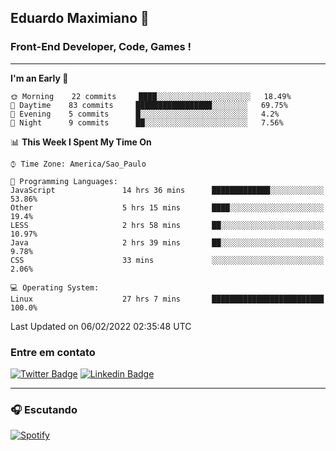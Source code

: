 ## Eduardo Maximiano 👋

### Front-End Developer, Code, Games !

---

<!--START_SECTION:waka-->
**I'm an Early 🐤** 

```text
🌞 Morning    22 commits     ████░░░░░░░░░░░░░░░░░░░░░   18.49% 
🌆 Daytime    83 commits     █████████████████░░░░░░░░   69.75% 
🌃 Evening    5 commits      █░░░░░░░░░░░░░░░░░░░░░░░░   4.2% 
🌙 Night      9 commits      ██░░░░░░░░░░░░░░░░░░░░░░░   7.56%

```


📊 **This Week I Spent My Time On** 

```text
⌚︎ Time Zone: America/Sao_Paulo

💬 Programming Languages: 
JavaScript               14 hrs 36 mins      █████████████░░░░░░░░░░░░   53.86% 
Other                    5 hrs 15 mins       ████░░░░░░░░░░░░░░░░░░░░░   19.4% 
LESS                     2 hrs 58 mins       ██░░░░░░░░░░░░░░░░░░░░░░░   10.97% 
Java                     2 hrs 39 mins       ██░░░░░░░░░░░░░░░░░░░░░░░   9.78% 
CSS                      33 mins             ░░░░░░░░░░░░░░░░░░░░░░░░░   2.06%

💻 Operating System: 
Linux                    27 hrs 7 mins       █████████████████████████   100.0%

```


 Last Updated on 06/02/2022 02:35:48 UTC
<!--END_SECTION:waka-->

### Entre em contato

[![Twitter Badge](https://img.shields.io/badge/-@edmaxi-1ca0f1?style=flat-square&labelColor=1ca0f1&logo=twitter&logoColor=white&link=https://twitter.com/edmaxi)](https://twitter.com/edmaxi)
[![Linkedin Badge](https://img.shields.io/badge/-Eduardo_Maximiano-0077B5?style=flat-square&logo=Linkedin&logoColor=white&link=https://www.linkedin.com/in/maximiano-eduardo)](https://www.linkedin.com/in/maximiano-eduardo)

---

### 🎧 Escutando
[![Spotify](https://novatorem-sandy.vercel.app/api/spotify)](https://open.spotify.com/user/comgigo)
